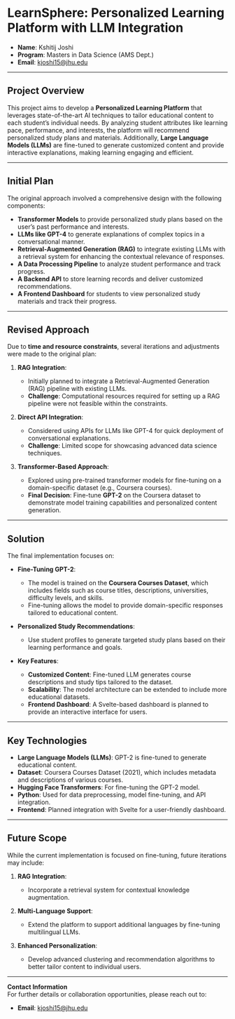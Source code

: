 # LearnSphere: Personalized Learning Platform with LLM Integration

- **Name**: Kshitij Joshi  
- **Program**: Masters in Data Science (AMS Dept.)  
- **Email**: kjoshi15@jhu.edu  

---

## **Project Overview**

This project aims to develop a **Personalized Learning Platform** that leverages state-of-the-art AI techniques to tailor educational content to each student’s individual needs. By analyzing student attributes like learning pace, performance, and interests, the platform will recommend personalized study plans and materials. Additionally, **Large Language Models (LLMs)** are fine-tuned to generate customized content and provide interactive explanations, making learning engaging and efficient.

---

## **Initial Plan**

The original approach involved a comprehensive design with the following components:
- **Transformer Models** to provide personalized study plans based on the user’s past performance and interests.
- **LLMs like GPT-4** to generate explanations of complex topics in a conversational manner.
- **Retrieval-Augmented Generation (RAG)** to integrate existing LLMs with a retrieval system for enhancing the contextual relevance of responses.
- **A Data Processing Pipeline** to analyze student performance and track progress.
- **A Backend API** to store learning records and deliver customized recommendations.
- **A Frontend Dashboard** for students to view personalized study materials and track their progress.

---

## **Revised Approach**

Due to **time and resource constraints**, several iterations and adjustments were made to the original plan:

1. **RAG Integration**:
   - Initially planned to integrate a Retrieval-Augmented Generation (RAG) pipeline with existing LLMs.
   - **Challenge**: Computational resources required for setting up a RAG pipeline were not feasible within the constraints.

2. **Direct API Integration**:
   - Considered using APIs for LLMs like GPT-4 for quick deployment of conversational explanations.
   - **Challenge**: Limited scope for showcasing advanced data science techniques.

3. **Transformer-Based Approach**:
   - Explored using pre-trained transformer models for fine-tuning on a domain-specific dataset (e.g., Coursera courses).
   - **Final Decision**: Fine-tune **GPT-2** on the Coursera dataset to demonstrate model training capabilities and personalized content generation.

---

## **Solution**

The final implementation focuses on:

- **Fine-Tuning GPT-2**:
  - The model is trained on the **Coursera Courses Dataset**, which includes fields such as course titles, descriptions, universities, difficulty levels, and skills.
  - Fine-tuning allows the model to provide domain-specific responses tailored to educational content.

- **Personalized Study Recommendations**:
  - Use student profiles to generate targeted study plans based on their learning performance and goals.

- **Key Features**:
  - **Customized Content**: Fine-tuned LLM generates course descriptions and study tips tailored to the dataset.
  - **Scalability**: The model architecture can be extended to include more educational datasets.
  - **Frontend Dashboard**: A Svelte-based dashboard is planned to provide an interactive interface for users.

---

## **Key Technologies**

- **Large Language Models (LLMs)**: GPT-2 is fine-tuned to generate educational content.
- **Dataset**: Coursera Courses Dataset (2021), which includes metadata and descriptions of various courses.
- **Hugging Face Transformers**: For fine-tuning the GPT-2 model.
- **Python**: Used for data preprocessing, model fine-tuning, and API integration.
- **Frontend**: Planned integration with Svelte for a user-friendly dashboard.

---

## **Future Scope**

While the current implementation is focused on fine-tuning, future iterations may include:

1. **RAG Integration**:
   - Incorporate a retrieval system for contextual knowledge augmentation.

2. **Multi-Language Support**:
   - Extend the platform to support additional languages by fine-tuning multilingual LLMs.

3. **Enhanced Personalization**:
   - Develop advanced clustering and recommendation algorithms to better tailor content to individual users.

---

**Contact Information**  
For further details or collaboration opportunities, please reach out to:  
- **Email**: kjoshi15@jhu.edu
